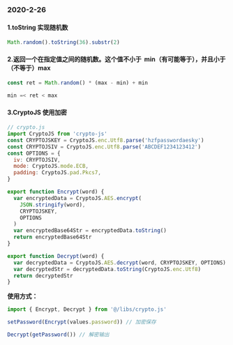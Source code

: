 ### 2020-2-26

#### 1.toString 实现随机数

```js
Math.random().toString(36).substr(2)
```

#### 2.返回一个在指定值之间的随机数。这个值不小于  min（有可能等于），并且小于（不等于）max

```js
const ret = Math.random() * (max - min) + min

min =< ret < max
```

#### 3.CryptoJS 使用加密

```js
// crypto.js
import CryptoJS from 'crypto-js'
const CRYPTOJSKEY = CryptoJS.enc.Utf8.parse('hzfpasswordaesky')
const CRYPTOJSIV = CryptoJS.enc.Utf8.parse('ABCDEF1234123412')
const OPTIONS = {
  iv: CRYPTOJSIV,
  mode: CryptoJS.mode.ECB,
  padding: CryptoJS.pad.Pkcs7,
}

export function Encrypt(word) {
  var encryptedData = CryptoJS.AES.encrypt(
    JSON.stringify(word),
    CRYPTOJSKEY,
    OPTIONS
  )
  var encryptedBase64Str = encryptedData.toString()
  return encryptedBase64Str
}

export function Decrypt(word) {
  var decryptedData = CryptoJS.AES.decrypt(word, CRYPTOJSKEY, OPTIONS)
  var decryptedStr = decryptedData.toString(CryptoJS.enc.Utf8)
  return decryptedStr
}
```

**使用方式：**

```js
import { Encrypt, Decrypt } from '@/libs/crypto.js'

setPassword(Encrypt(values.password)) // 加密保存

Decrypt(getPassword()) // 解密输出
```
